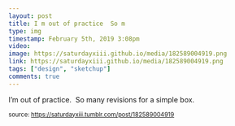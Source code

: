 ```yaml
---
layout: post
title: I m out of practice  So m
type: img
timestamp: February 5th, 2019 3:08pm
video: 
image: https://saturdayxiii.github.io/media/182589004919.png
link: https://saturdayxiii.github.io/media/182589004919.png
tags: ["design", "sketchup"]
comments: true
---
```


I’m out of practice.  So many revisions for a simple box.
 
  
<small>source: https://saturdayxiii.tumblr.com/post/182589004919</small>